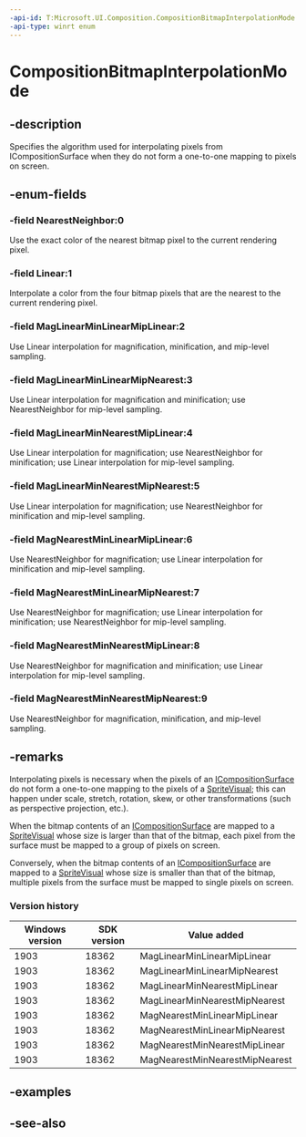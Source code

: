 ```yaml
---
-api-id: T:Microsoft.UI.Composition.CompositionBitmapInterpolationMode
-api-type: winrt enum
---
```


<!-- Enumeration syntax
public enum Windows.UI.Composition.CompositionBitmapInterpolationMode : int
-->

# CompositionBitmapInterpolationMode

## -description
Specifies the algorithm used for interpolating pixels from ICompositionSurface when they do not form a one-to-one mapping to pixels on screen.

## -enum-fields

### -field NearestNeighbor:0

Use the exact color of the nearest bitmap pixel to the current rendering pixel.

### -field Linear:1

Interpolate a color from the four bitmap pixels that are the nearest to the current rendering pixel.

### -field MagLinearMinLinearMipLinear:2

Use Linear interpolation for magnification, minification, and mip-level sampling.

### -field MagLinearMinLinearMipNearest:3

Use Linear interpolation for magnification and minification; use NearestNeighbor for mip-level sampling.

### -field MagLinearMinNearestMipLinear:4

Use Linear interpolation for magnification; use NearestNeighbor for minification; use Linear interpolation for mip-level sampling.

### -field MagLinearMinNearestMipNearest:5

Use Linear interpolation for magnification; use NearestNeighbor for minification and mip-level sampling.

### -field MagNearestMinLinearMipLinear:6

Use NearestNeighbor for magnification; use Linear interpolation for minification and mip-level sampling.

### -field MagNearestMinLinearMipNearest:7

Use NearestNeighbor for magnification; use Linear interpolation for minification; use NearestNeighbor for mip-level sampling.

### -field MagNearestMinNearestMipLinear:8

Use NearestNeighbor for magnification and minification; use Linear interpolation for mip-level sampling.

### -field MagNearestMinNearestMipNearest:9

Use NearestNeighbor for magnification, minification, and mip-level sampling.

## -remarks
Interpolating pixels is necessary when the pixels of an [ICompositionSurface](icompositionsurface.md) do not form a one-to-one mapping to the pixels of a [SpriteVisual](spritevisual.md); this can happen under scale, stretch, rotation, skew, or other transformations (such as perspective projection, etc.).

When the bitmap contents of an [ICompositionSurface](icompositionsurface.md) are mapped to a [SpriteVisual](spritevisual.md) whose size is larger than that of the bitmap, each pixel from the surface must be mapped to a group of pixels on screen.

Conversely, when the bitmap contents of an [ICompositionSurface](icompositionsurface.md) are mapped to a [SpriteVisual](spritevisual.md) whose size is smaller than that of the bitmap, multiple pixels from the surface must be mapped to single pixels on screen.

### Version history

| Windows version | SDK version | Value added |
| -- | -- | -- |
| 1903 | 18362 | MagLinearMinLinearMipLinear |
| 1903 | 18362 | MagLinearMinLinearMipNearest |
| 1903 | 18362 | MagLinearMinNearestMipLinear |
| 1903 | 18362 | MagLinearMinNearestMipNearest |
| 1903 | 18362 | MagNearestMinLinearMipLinear |
| 1903 | 18362 | MagNearestMinLinearMipNearest |
| 1903 | 18362 | MagNearestMinNearestMipLinear |
| 1903 | 18362 | MagNearestMinNearestMipNearest |

## -examples

## -see-also







